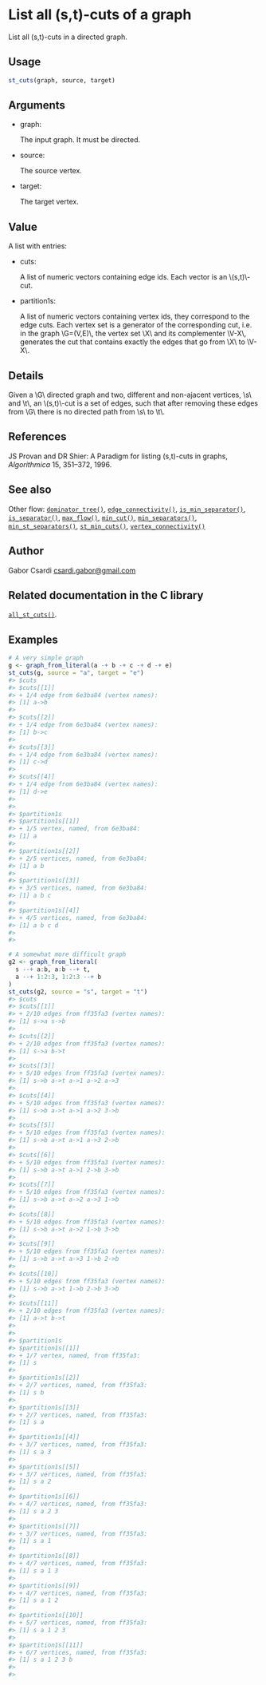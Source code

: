 # List all (s,t)-cuts of a graph

List all (s,t)-cuts in a directed graph.

## Usage

``` r
st_cuts(graph, source, target)
```

## Arguments

- graph:

  The input graph. It must be directed.

- source:

  The source vertex.

- target:

  The target vertex.

## Value

A list with entries:

- cuts:

  A list of numeric vectors containing edge ids. Each vector is an
  \\(s,t)\\-cut.

- partition1s:

  A list of numeric vectors containing vertex ids, they correspond to
  the edge cuts. Each vertex set is a generator of the corresponding
  cut, i.e. in the graph \\G=(V,E)\\, the vertex set \\X\\ and its
  complementer \\V-X\\, generates the cut that contains exactly the
  edges that go from \\X\\ to \\V-X\\.

## Details

Given a \\G\\ directed graph and two, different and non-ajacent
vertices, \\s\\ and \\t\\, an \\(s,t)\\-cut is a set of edges, such that
after removing these edges from \\G\\ there is no directed path from
\\s\\ to \\t\\.

## References

JS Provan and DR Shier: A Paradigm for listing (s,t)-cuts in graphs,
*Algorithmica* 15, 351–372, 1996.

## See also

Other flow:
[`dominator_tree()`](https://r.igraph.org/reference/dominator_tree.md),
[`edge_connectivity()`](https://r.igraph.org/reference/edge_connectivity.md),
[`is_min_separator()`](https://r.igraph.org/reference/is_min_separator.md),
[`is_separator()`](https://r.igraph.org/reference/is_separator.md),
[`max_flow()`](https://r.igraph.org/reference/max_flow.md),
[`min_cut()`](https://r.igraph.org/reference/min_cut.md),
[`min_separators()`](https://r.igraph.org/reference/min_separators.md),
[`min_st_separators()`](https://r.igraph.org/reference/min_st_separators.md),
[`st_min_cuts()`](https://r.igraph.org/reference/st_min_cuts.md),
[`vertex_connectivity()`](https://r.igraph.org/reference/vertex_connectivity.md)

## Author

Gabor Csardi <csardi.gabor@gmail.com>

## Related documentation in the C library

[`all_st_cuts()`](https://igraph.org/c/html/latest/igraph-Flows.html#igraph_all_st_cuts).

## Examples

``` r
# A very simple graph
g <- graph_from_literal(a -+ b -+ c -+ d -+ e)
st_cuts(g, source = "a", target = "e")
#> $cuts
#> $cuts[[1]]
#> + 1/4 edge from 6e3ba84 (vertex names):
#> [1] a->b
#> 
#> $cuts[[2]]
#> + 1/4 edge from 6e3ba84 (vertex names):
#> [1] b->c
#> 
#> $cuts[[3]]
#> + 1/4 edge from 6e3ba84 (vertex names):
#> [1] c->d
#> 
#> $cuts[[4]]
#> + 1/4 edge from 6e3ba84 (vertex names):
#> [1] d->e
#> 
#> 
#> $partition1s
#> $partition1s[[1]]
#> + 1/5 vertex, named, from 6e3ba84:
#> [1] a
#> 
#> $partition1s[[2]]
#> + 2/5 vertices, named, from 6e3ba84:
#> [1] a b
#> 
#> $partition1s[[3]]
#> + 3/5 vertices, named, from 6e3ba84:
#> [1] a b c
#> 
#> $partition1s[[4]]
#> + 4/5 vertices, named, from 6e3ba84:
#> [1] a b c d
#> 
#> 

# A somewhat more difficult graph
g2 <- graph_from_literal(
  s --+ a:b, a:b --+ t,
  a --+ 1:2:3, 1:2:3 --+ b
)
st_cuts(g2, source = "s", target = "t")
#> $cuts
#> $cuts[[1]]
#> + 2/10 edges from ff35fa3 (vertex names):
#> [1] s->a s->b
#> 
#> $cuts[[2]]
#> + 2/10 edges from ff35fa3 (vertex names):
#> [1] s->a b->t
#> 
#> $cuts[[3]]
#> + 5/10 edges from ff35fa3 (vertex names):
#> [1] s->b a->t a->1 a->2 a->3
#> 
#> $cuts[[4]]
#> + 5/10 edges from ff35fa3 (vertex names):
#> [1] s->b a->t a->1 a->2 3->b
#> 
#> $cuts[[5]]
#> + 5/10 edges from ff35fa3 (vertex names):
#> [1] s->b a->t a->1 a->3 2->b
#> 
#> $cuts[[6]]
#> + 5/10 edges from ff35fa3 (vertex names):
#> [1] s->b a->t a->1 2->b 3->b
#> 
#> $cuts[[7]]
#> + 5/10 edges from ff35fa3 (vertex names):
#> [1] s->b a->t a->2 a->3 1->b
#> 
#> $cuts[[8]]
#> + 5/10 edges from ff35fa3 (vertex names):
#> [1] s->b a->t a->2 1->b 3->b
#> 
#> $cuts[[9]]
#> + 5/10 edges from ff35fa3 (vertex names):
#> [1] s->b a->t a->3 1->b 2->b
#> 
#> $cuts[[10]]
#> + 5/10 edges from ff35fa3 (vertex names):
#> [1] s->b a->t 1->b 2->b 3->b
#> 
#> $cuts[[11]]
#> + 2/10 edges from ff35fa3 (vertex names):
#> [1] a->t b->t
#> 
#> 
#> $partition1s
#> $partition1s[[1]]
#> + 1/7 vertex, named, from ff35fa3:
#> [1] s
#> 
#> $partition1s[[2]]
#> + 2/7 vertices, named, from ff35fa3:
#> [1] s b
#> 
#> $partition1s[[3]]
#> + 2/7 vertices, named, from ff35fa3:
#> [1] s a
#> 
#> $partition1s[[4]]
#> + 3/7 vertices, named, from ff35fa3:
#> [1] s a 3
#> 
#> $partition1s[[5]]
#> + 3/7 vertices, named, from ff35fa3:
#> [1] s a 2
#> 
#> $partition1s[[6]]
#> + 4/7 vertices, named, from ff35fa3:
#> [1] s a 2 3
#> 
#> $partition1s[[7]]
#> + 3/7 vertices, named, from ff35fa3:
#> [1] s a 1
#> 
#> $partition1s[[8]]
#> + 4/7 vertices, named, from ff35fa3:
#> [1] s a 1 3
#> 
#> $partition1s[[9]]
#> + 4/7 vertices, named, from ff35fa3:
#> [1] s a 1 2
#> 
#> $partition1s[[10]]
#> + 5/7 vertices, named, from ff35fa3:
#> [1] s a 1 2 3
#> 
#> $partition1s[[11]]
#> + 6/7 vertices, named, from ff35fa3:
#> [1] s a 1 2 3 b
#> 
#> 
```
